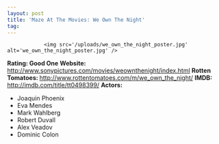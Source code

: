 ```yaml
---
layout: post
title: 'Maze At The Movies: We Own The Night'
tag: 
---
```



                <img src='/uploads/we_own_the_night_poster.jpg' alt='we_own_the_night_poster.jpg' />
<p><strong>Rating: Good One</strong>
<strong>Website: </strong><a href="http://www.sonypictures.com/movies/weownthenight/index.html"><a href="http://www.sonypictures.com/movies/weownthenight/index.html">http://www.sonypictures.com/movies/weownthenight/index.html</a></a>
<strong>Rotten Tomatoes: </strong><a href="http://www.rottentomatoes.com/m/we_own_the_night/"><a href="http://www.rottentomatoes.com/m/we_own_the_night/">http://www.rottentomatoes.com/m/we_own_the_night/</a></a>
<strong>IMDB: </strong><a href="http://imdb.com/title/tt0498399/"><a href="http://imdb.com/title/tt0498399/">http://imdb.com/title/tt0498399/</a></a>
<strong>Actors: </strong></p>
<ul>
    <li>Joaquin Phoenix</li>
    <li>Eva Mendes</li>
    <li>Mark Wahlberg</li>
    <li>Robert Duvall</li>
    <li>Alex Veadov</li>
    <li>Dominic Colon</li>
</ul>
            
